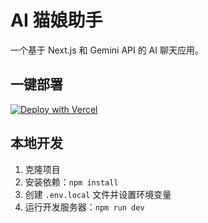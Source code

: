 # AI 猫娘助手

一个基于 Next.js 和 Gemini API 的 AI 聊天应用。

## 一键部署

[![Deploy with Vercel](https://vercel.com/button)](https://vercel.com/new/clone?repository-url=https%3A%2F%2Fgithub.com%2F[YOUR_USERNAME]%2Fai-catgirl-chat&env=NEXT_PUBLIC_GEMINI_API_KEY&envDescription=API%20Key%20for%20Gemini%20API&envLink=https%3A%2F%2Fmakersuite.google.com%2Fapp%2Fapikey&project-name=ai-catgirl-chat&repository-name=ai-catgirl-chat)

## 本地开发

1. 克隆项目
2. 安装依赖：`npm install`
3. 创建 `.env.local` 文件并设置环境变量
4. 运行开发服务器：`npm run dev` 

